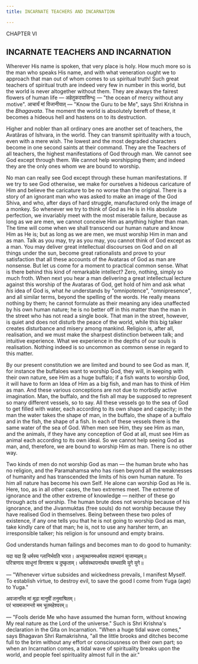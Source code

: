 ```yaml
---
title: INCARNATE TEACHERS AND INCARNATION

---
```





  

CHAPTER VI

## INCARNATE TEACHERS AND INCARNATION

Wherever His name is spoken, that very place is holy. How much more so
is the man who speaks His name, and with what veneration ought we to
approach that man out of whom comes to us spiritual truth! Such great
teachers of spiritual truth are indeed very few in number in this world,
but the world is never altogether without them. They are always the
fairest flowers of human life — अहेतुकदयासिन्धुः — "the ocean of mercy
without any motive". आचार्यं मां विजानीयात् — "Know the Guru to be Me",
says Shri Krishna in the *Bhagavata*. The moment the world is absolutely
bereft of these, it becomes a hideous hell and hastens on to its
destruction.

Higher and nobler than all ordinary ones are another set of teachers,
the Avatâras of Ishvara, in the world. They can transmit spirituality
with a touch, even with a mere wish. The lowest and the most degraded
characters become in one second saints at their command. They are the
Teachers of all teachers, the highest manifestations of God through man.
We cannot see God except through them. We cannot help worshipping them;
and indeed they are the only ones whom we are bound to worship.

No man can really see God except through these human manifestations. If
we try to see God otherwise, we make for ourselves a hideous caricature
of Him and believe the caricature to be no worse than the original.
There is a story of an ignorant man who was asked to make an image of
the God Shiva, and who, after days of hard struggle, manufactured only
the image of a monkey. So whenever we try to think of God as He is in
His absolute perfection, we invariably meet with the most miserable
failure, because as long as we are men, we cannot conceive Him as
anything higher than man. The time will come when we shall transcend our
human nature and know Him as He is; but as long as we are men, we must
worship Him in man and as man. Talk as you may, try as you may, you
cannot think of God except as a man. You may deliver great intellectual
discourses on God and on all things under the sun, become great
rationalists and prove to your satisfaction that all these accounts of
the Avataras of God as man are nonsense. But let us come for a moment to
practical common sense. What is there behind this kind of remarkable
intellect? Zero, nothing, simply so much froth. When next you hear a man
delivering a great intellectual lecture against this worship of the
Avataras of God, get hold of him and ask what *his* idea of God is, what
*he* understands by "omnipotence", "omnipresence", and all similar
terms, beyond the spelling of the words. He really means nothing by
them; he cannot formulate as their meaning any idea unaffected by his
own human nature; he is no better off in this matter than the man in the
street who has not read a single book. That man in the street, however,
is quiet and does not disturb the peace of the world, while this big
talker creates disturbance and misery among mankind. Religion is, after
all, realisation, and we must make the sharpest distinction between
talk; and intuitive experience. What we experience in the depths of our
souls is realisation. Nothing indeed is so uncommon as common sense in
regard to this matter.

By our present constitution we are limited and bound to see God as man.
If, for instance the buffaloes want to worship God, they will, in
keeping with their own nature, see Him as a huge buffalo; if a fish
wants to worship God, it will have to form an Idea of Him as a big fish,
and man has to think of Him as man. And these various conceptions are
not due to morbidly active imagination. Man, the buffalo, and the fish
all may be supposed to represent so many different vessels, so to say.
All these vessels go to the sea of God to get filled with water, each
according to its own shape and capacity; in the man the water takes the
shape of man, in the buffalo, the shape of a buffalo and in the fish,
the shape of a fish. In each of these vessels there is the same water of
the sea of God. When men see Him, they see Him as man, and the animals,
if they have any conception of God at all, must see Him as animal each
according to its own ideal. So we cannot help seeing God as man, and,
therefore, we are bound to worship Him as man. There is no other way.

Two kinds of men do not worship God as man — the human brute who has no
religion, and the Paramahamsa who has risen beyond all the weaknesses of
humanity and has transcended the limits of his own human nature. To him
all nature has become his own Self. He alone can worship God as He is.
Here, too, as in all other cases, the two extremes meet. The extreme of
ignorance and the other extreme of knowledge — neither of these go
through acts of worship. The human brute does not worship because of his
ignorance, and the Jivanmuktas (free souls) do not worship because they
have realised God in themselves. Being between these two poles of
existence, if any one tells you that he is not going to worship God as
man, take kindly care of that man; he is, not to use any harsher term,
an irresponsible talker; his religion is for unsound and empty brains.

God understands human failings and becomes man to do good to humanity:

यदा यदा हि धर्मस्य ग्लानिर्भवति भारत। अभ्युत्थानमधर्मस्य तदात्मानं
सृजाम्यहम्॥  
परित्राणाय साधूनां विनाशाय च दुष्कृताम्। धर्मसंस्थापनार्थाय सम्भवामि
युगे युगे॥

— "Whenever virtue subsides and wickedness prevails, I manifest Myself.
To establish virtue, to destroy evil, to save the good I come from Yuga
(age) to Yuga."

अवजानन्ति मां मूढा मानुषीं तनुमाश्रितम्।  
परं भावमजानन्तो मम भूतमहेश्वरम्॥

— "Fools deride Me who have assumed the human form, without knowing My
real nature as the Lord of the universe." Such is Shri Krishna's
declaration in the Gita on Incarnation. "When a huge tidal wave comes,"
says Bhagavan Shri Ramakrishna, "all the little brooks and ditches
become full to the brim without any effort or consciousness on their own
part; so when an Incarnation comes, a tidal wave of spirituality breaks
upon the world, and people feel spirituality almost full in the air."


